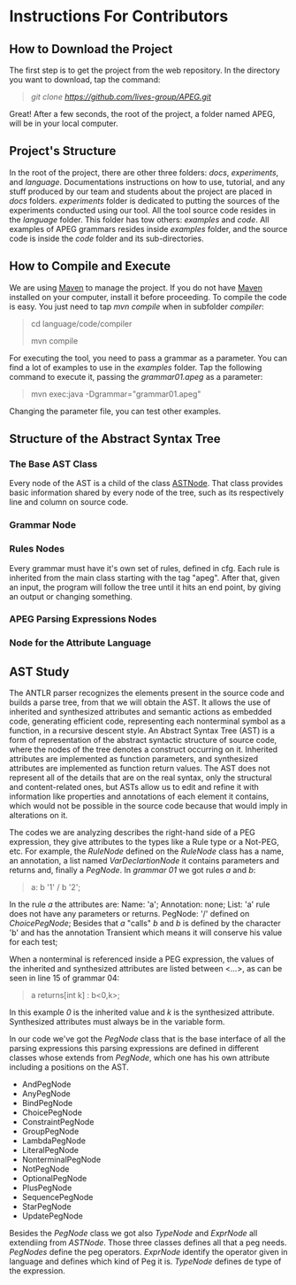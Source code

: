 # Instructions For Contributors

## How to Download the Project

The first step is to get the project from the web repository.
In the directory you want to download, tap the command:
> _git clone https://github.com/lives-group/APEG.git_

Great! After a few seconds, the root of the project, a folder named APEG,
will be in your local computer.

## Project's Structure

In the root of the project, there are other three folders: _docs_, _experiments_,
and _language_.
Documentations instructions on how to use, tutorial, and any stuff produced by our team
and students about the project are placed in _docs_ folders.
_experiments_ folder is dedicated to putting the sources of the experiments conducted
using our tool.
All the tool source code resides in the _language_ folder.
This folder has tow others: _examples_ and _code_.
All examples of APEG grammars resides inside _examples_ folder, and the source code
is inside the _code_ folder and its sub-directories.

## How to Compile and Execute

We are using [Maven][Maven] to manage the project.
If you do not have [Maven][Maven] installed on your computer, install it before proceeding.
To compile the code is easy. You just need to tap _mvn compile_ when in subfolder _compiler_:
>cd language/code/compiler
>
>mvn compile

For executing the tool, you need to pass a grammar as a parameter.
You can find a lot of examples to use in the _examples_ folder.
Tap the following command to execute it, passing the _grammar01.apeg_ as a parameter:
>mvn exec:java -Dgrammar="grammar01.apeg"

Changing the parameter file, you can test other examples.  

[Maven]: http://maven.apache.org

## Structure of the Abstract Syntax Tree

### The Base AST Class

Every node of the AST is a child of the class [ASTNode](./../language/code/compiler/src/main/java/apeg/parse/ast/ASTNode.java).
That class provides basic information shared by every node of the tree, such as its respectively line and column on source code. 

### Grammar Node


### Rules Nodes

Every grammar must have it's own set of rules, defined in cfg.
Each rule is inherited from the main class starting with the tag "apeg".
After that, given an input, the program will follow the tree until it hits an end point, by giving an output or changing something.

### APEG Parsing Expressions Nodes


### Node for the Attribute Language

## AST Study

The ANTLR parser recognizes the elements present in the source code and builds a parse tree, from that we will obtain the AST. It allows the use of inherited and synthesized attributes and semantic actions as embedded code, generating efficient code, representing each nonterminal symbol as a function, in a recursive descent style. 
An Abstract Syntax Tree (AST) is a form of representation of the abstract syntactic structure of source code, where the nodes of the tree denotes a construct occurring on it. Inherited attributes are implemented as function parameters, and synthesized attributes are implemented as function return values.
The AST does not represent all of the details that are on the real syntax, only the structural and content-related ones, but ASTs allow us to edit and refine it with information like properties and annotations of each element it contains, which would not be possible in the source code because that would imply in alterations on it.


The codes we are analyzing describes the right-hand side of a PEG expression, they give attributes to the types like a Rule type or a Not-PEG, etc. 
For example, the _RuleNode_ defined on the _RuleNode_ class has a name, an annotation, a list named _VarDeclartionNode_ it contains parameters and returns and, finally a _PegNode_.
In _grammar 01_ we got rules _a_ and _b_:

> a: b '1' / b '2';

In the rule _a_ the attributes are:
Name: 'a';
Annotation: none;
List: 'a' rule does not have any parameters or returns.
PegNode: '/' defined on _ChoicePegNode_;
Besides that _a_ "calls" _b_ and _b_ is defined by the character 'b' and has the annotation Transient which means it will conserve his value for each test;

When a nonterminal is referenced inside a PEG expression, the values of the inherited and synthesized attributes are listed between <...>, as can be seen in line 15 of grammar 04:

> a returns[int k] : b<0,k>;

In this example _0_ is the inherited value and _k_ is the synthesized attribute. Synthesized attributes must always be in the variable form.

In our code we've got the _PegNode_ class that is the base interface of all the parsing expressions this parsing expressions are defined in different classes whose extends from _PegNode_, which one has his own attribute including a positions on the AST.
* AndPegNode
* AnyPegNode
* BindPegNode
* ChoicePegNode
* ConstraintPegNode
* GroupPegNode
* LambdaPegNode
* LiteralPegNode
* NonterminalPegNode
* NotPegNode
* OptionalPegNode
* PlusPegNode
* SequencePegNode
* StarPegNode
* UpdatePegNode

Besides the _PegNode_ class we got also _TypeNode_ and _ExprNode_ all extendiing from _ASTNode_. Those three classes defines all that a peg needs.
_PegNodes_ define the peg operators.
_ExprNode_ identify the operator given in language and defines which kind of Peg it is.
_TypeNode_ defines de type of the expression.

